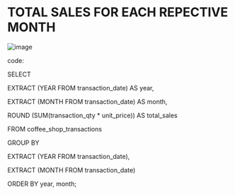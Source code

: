 # TOTAL SALES FOR EACH REPECTIVE MONTH
![image](https://github.com/user-attachments/assets/920232f5-bce4-495f-b3ba-5a981ce836a9)

code:

SELECT

EXTRACT (YEAR FROM transaction_date) AS year,
 
 EXTRACT (MONTH FROM transaction_date) AS month,
 
 ROUND (SUM(transaction_qty * unit_price)) AS total_sales
 
 FROM coffee_shop_transactions
 
 GROUP BY
 
 EXTRACT (YEAR FROM transaction_date),
 
 EXTRACT (MONTH FROM transaction_date)
 
 ORDER BY year, month;
